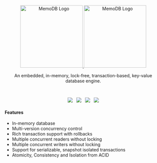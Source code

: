 <br>

<p align="center">
    <a href="https://surrealdb.com#gh-dark-mode-only" target="_blank">
        <img width="200" src="/img/white/logo.svg" alt="MemoDB Logo">
    </a>
    <a href="https://surrealdb.com#gh-light-mode-only" target="_blank">
        <img width="200" src="/img/black/logo.svg" alt="MemoDB Logo">
    </a>
</p>

<p align="center">An embedded, in-memory, lock-free, transaction-based, key-value database engine.</p>

<br>

<p align="center">
	<a href="https://github.com/surrealdb/memodb"><img src="https://img.shields.io/badge/status-stable-ff00bb.svg?style=flat-square"></a>
	&nbsp;
	<a href="https://docs.rs/memodb/"><img src="https://img.shields.io/docsrs/memodb?style=flat-square"></a>
	&nbsp;
	<a href="https://crates.io/crates/memodb"><img src="https://img.shields.io/crates/v/memodb?style=flat-square"></a>
	&nbsp;
	<a href="https://github.com/surrealdb/memodb"><img src="https://img.shields.io/badge/license-Apache_License_2.0-00bfff.svg?style=flat-square"></a>
</p>

#### Features

- In-memory database
- Multi-version concurrency control
- Rich transaction support with rollbacks
- Multiple concurrent readers without locking
- Multiple concurrent writers without locking
- Support for serializable, snapshot isolated transactions
- Atomicity, Consistency and Isolation from ACID
